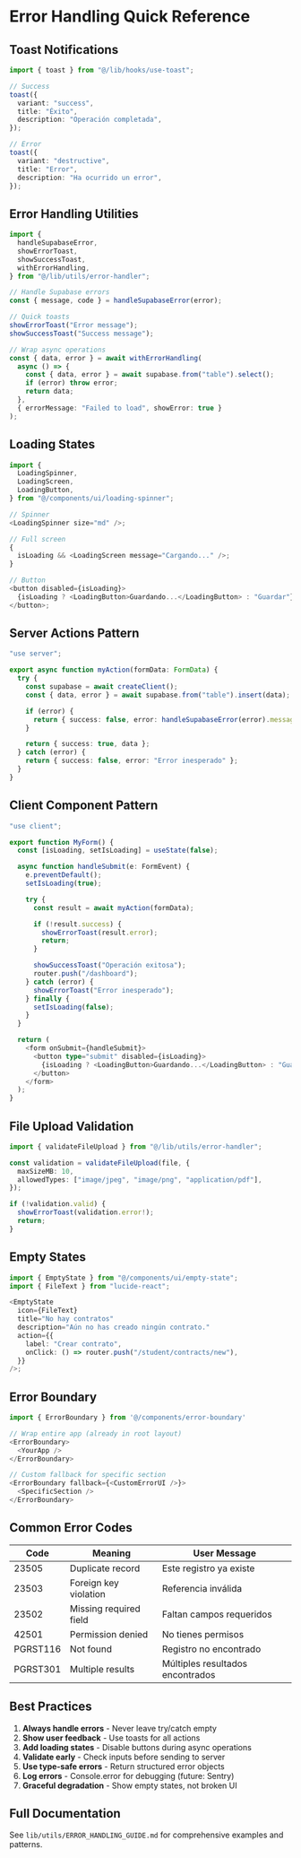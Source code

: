 # Error Handling Quick Reference

## Toast Notifications

```typescript
import { toast } from "@/lib/hooks/use-toast";

// Success
toast({
  variant: "success",
  title: "Éxito",
  description: "Operación completada",
});

// Error
toast({
  variant: "destructive",
  title: "Error",
  description: "Ha ocurrido un error",
});
```

## Error Handling Utilities

```typescript
import {
  handleSupabaseError,
  showErrorToast,
  showSuccessToast,
  withErrorHandling,
} from "@/lib/utils/error-handler";

// Handle Supabase errors
const { message, code } = handleSupabaseError(error);

// Quick toasts
showErrorToast("Error message");
showSuccessToast("Success message");

// Wrap async operations
const { data, error } = await withErrorHandling(
  async () => {
    const { data, error } = await supabase.from("table").select();
    if (error) throw error;
    return data;
  },
  { errorMessage: "Failed to load", showError: true }
);
```

## Loading States

```typescript
import {
  LoadingSpinner,
  LoadingScreen,
  LoadingButton,
} from "@/components/ui/loading-spinner";

// Spinner
<LoadingSpinner size="md" />;

// Full screen
{
  isLoading && <LoadingScreen message="Cargando..." />;
}

// Button
<button disabled={isLoading}>
  {isLoading ? <LoadingButton>Guardando...</LoadingButton> : "Guardar"}
</button>;
```

## Server Actions Pattern

```typescript
"use server";

export async function myAction(formData: FormData) {
  try {
    const supabase = await createClient();
    const { data, error } = await supabase.from("table").insert(data);

    if (error) {
      return { success: false, error: handleSupabaseError(error).message };
    }

    return { success: true, data };
  } catch (error) {
    return { success: false, error: "Error inesperado" };
  }
}
```

## Client Component Pattern

```typescript
"use client";

export function MyForm() {
  const [isLoading, setIsLoading] = useState(false);

  async function handleSubmit(e: FormEvent) {
    e.preventDefault();
    setIsLoading(true);

    try {
      const result = await myAction(formData);

      if (!result.success) {
        showErrorToast(result.error);
        return;
      }

      showSuccessToast("Operación exitosa");
      router.push("/dashboard");
    } catch (error) {
      showErrorToast("Error inesperado");
    } finally {
      setIsLoading(false);
    }
  }

  return (
    <form onSubmit={handleSubmit}>
      <button type="submit" disabled={isLoading}>
        {isLoading ? <LoadingButton>Guardando...</LoadingButton> : "Guardar"}
      </button>
    </form>
  );
}
```

## File Upload Validation

```typescript
import { validateFileUpload } from "@/lib/utils/error-handler";

const validation = validateFileUpload(file, {
  maxSizeMB: 10,
  allowedTypes: ["image/jpeg", "image/png", "application/pdf"],
});

if (!validation.valid) {
  showErrorToast(validation.error!);
  return;
}
```

## Empty States

```typescript
import { EmptyState } from "@/components/ui/empty-state";
import { FileText } from "lucide-react";

<EmptyState
  icon={FileText}
  title="No hay contratos"
  description="Aún no has creado ningún contrato."
  action={{
    label: "Crear contrato",
    onClick: () => router.push("/student/contracts/new"),
  }}
/>;
```

## Error Boundary

```typescript
import { ErrorBoundary } from '@/components/error-boundary'

// Wrap entire app (already in root layout)
<ErrorBoundary>
  <YourApp />
</ErrorBoundary>

// Custom fallback for specific section
<ErrorBoundary fallback={<CustomErrorUI />}>
  <SpecificSection />
</ErrorBoundary>
```

## Common Error Codes

| Code     | Meaning                | User Message                     |
| -------- | ---------------------- | -------------------------------- |
| 23505    | Duplicate record       | Este registro ya existe          |
| 23503    | Foreign key violation  | Referencia inválida              |
| 23502    | Missing required field | Faltan campos requeridos         |
| 42501    | Permission denied      | No tienes permisos               |
| PGRST116 | Not found              | Registro no encontrado           |
| PGRST301 | Multiple results       | Múltiples resultados encontrados |

## Best Practices

1. **Always handle errors** - Never leave try/catch empty
2. **Show user feedback** - Use toasts for all actions
3. **Add loading states** - Disable buttons during async operations
4. **Validate early** - Check inputs before sending to server
5. **Use type-safe errors** - Return structured error objects
6. **Log errors** - Console.error for debugging (future: Sentry)
7. **Graceful degradation** - Show empty states, not broken UI

## Full Documentation

See `lib/utils/ERROR_HANDLING_GUIDE.md` for comprehensive examples and patterns.
